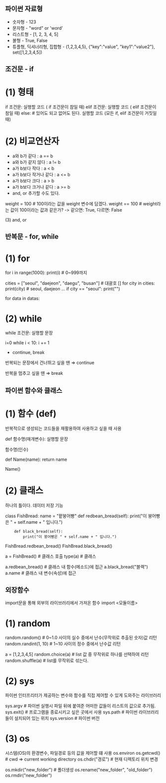 ## 파이썬 자료형

- 숫자형 - 123
- 문자형 - "word" or 'word'
- 리스트형 - [1, 2, 3, 4, 5]
- 불형 - True, False
- 튜플형, 딕셔너리형, 집합형 - (1,2,3,4,5), {"key":"value",  "key1":"value2"}, set([1,2,3,4,5])

## 조건문 - if
# (1) 형태

if 조건문:
		실행할 코드 ( if 조건문이 참일 때)
elif 조건문:
		실행할 코드 ( elif 조건문이 참일 때)
else: # 있어도 되고 없어도 된다.
		실행할 코드 (모든 if, elif 조건문이 거짓일 때)

# (2) 비교연산자
- a와 b가 같다 : a == b
- a와 b가 같지 않다 : a != b
- a가 b보다 작다 : a < b
- a가 b보다 작거나 같다 : a <= b
- a가 b보다 크다 : a > b
- a가 b보다 크거나 같다 : a >= b
- and, or 추가할 수도 있다.

weight = 100 # 100이라는 값을 weight 변수에 담겠다.
weight == 100 # weight라는 값이 100이라는 값과 같은가? -> 같으면: True, 다르면: False

(3) and, or 

## 반복문 - for, while
# (1) for
for i in range(1000):
	print(i) # 0~999까지

cities = ["seoul", "daejeon", "daegu", "busan"] # 대괄호 []
for city in cities:
		print(city) # seoul, daejeon ...
		if city == "seoul":
			print("")

for data in datas:

# (2) while
while 조건문:
		실행할 문장

i=0
while i < 10:
	i += 1

- continue, break

반복되는 문장에서 건너뛰고 싶을 땐 ⇒ continue

반복을 멈추고 싶을 땐 ⇒ break


## 파이썬 함수와 클래스
# (1) 함수 (def)
반복적으로 생성되는 코드들을 재활용하여 사용하고 싶을 때 사용

def 함수명(매개변수): 
		실행할 문장

함수명(인수)

def Name(name):
	return name

Name()


# (2) 클래스
하나의 틀이다. 데이터 저장 기능

class FishBread:
		name = "팥붕어빵"
		def redbean_bread(self):
			print("이 붕어빵은 " + self.name + " 입니다.")

		def black_bread(self):
			print("이 붕어빵은 " + self.name + " 입니다.")

FishBread.redbean_bread()
FishBread.black_bread()

a = FishBread() # 클래스 호출
type(a) # 클래스

a.redbean_bread() # 클래스 내 함수(메소드)에 접근
a.black_bread("블랙")
a.name # 클래스 내 변수(속성)에 접근

## 외장함수
import문을 통해 외부의 라이브러리에서 가져온 함수
import <모듈이름>
​
# (1) random

random.random() # 0~1.0 사이의 실수 중에서 난수(무작위로 추출된 숫자)값 리턴
random.randint(1, 10) # 1~10 사이의 정수 중에서 난수값 리턴

a = [1,2,3,4,5]
random.choice(a) # list 값 중 무작위로 하나를 선택하여 리턴
random.shuffle(a) # list를 무작위로 섞는다.

# (2) sys
파이썬 인터프리터가 제공하는 변수와 함수를 직접 제어할 수 있게 도와주는 라이브러리

sys.argv # 파이썬 실행시 파일 뒤에 붙여준 어떠한 값들이 리스트의 값으로 추가됨.
sys.exit() # 프로그램을 종료시키고 싶은 곳에서 사용
sys.path # 파이썬 라이브러리들이 설치되어 있는 위치
sys.version # 파이썬 버전

# (3) os
시스템(OS)의 환경변수, 파일경로 등의 값을 제어할 떄 사용
os.environ
os.getcwd() # cwd => current working directory
os.chdir("경로") # 현재 디렉토리 위치 변경

os.mkdir("new_folder") # 폴더생성
os.rename("new_folder", "old_folder")
os.rmdir("new_folder")